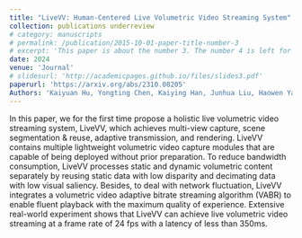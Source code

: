 ```yaml
---
title: "LiveVV: Human-Centered Live Volumetric Video Streaming System"
collection: publications underreview
# category: manuscripts
# permalink: /publication/2015-10-01-paper-title-number-3
# excerpt: 'This paper is about the number 3. The number 4 is left for future work.'
date: 2024
venue: 'Journal'
# slidesurl: 'http://academicpages.github.io/files/slides3.pdf'
paperurl: 'https://arxiv.org/abs/2310.08205'
Authors: 'Kaiyuan Hu, Yongting Chen, Kaiying Han, Junhua Liu, Haowen Yang, Yili Jin, Boyan Li, Fangxin Wang'
---
```


In this paper, we for the first time propose a holistic live volumetric video streaming system, LiveVV, which achieves multi-view capture, scene segmentation \& reuse, adaptive transmission, and rendering. LiveVV contains multiple lightweight volumetric video capture modules that are capable of being deployed without prior preparation. To reduce bandwidth consumption, LiveVV processes static and dynamic volumetric content separately by reusing static data with low disparity and decimating data with low visual saliency. Besides, to deal with network fluctuation, LiveVV integrates a volumetric video adaptive bitrate streaming algorithm (VABR) to enable fluent playback with the maximum quality of experience. Extensive real-world experiment shows that LiveVV can achieve live volumetric video streaming at a frame rate of 24 fps with a latency of less than 350ms.
